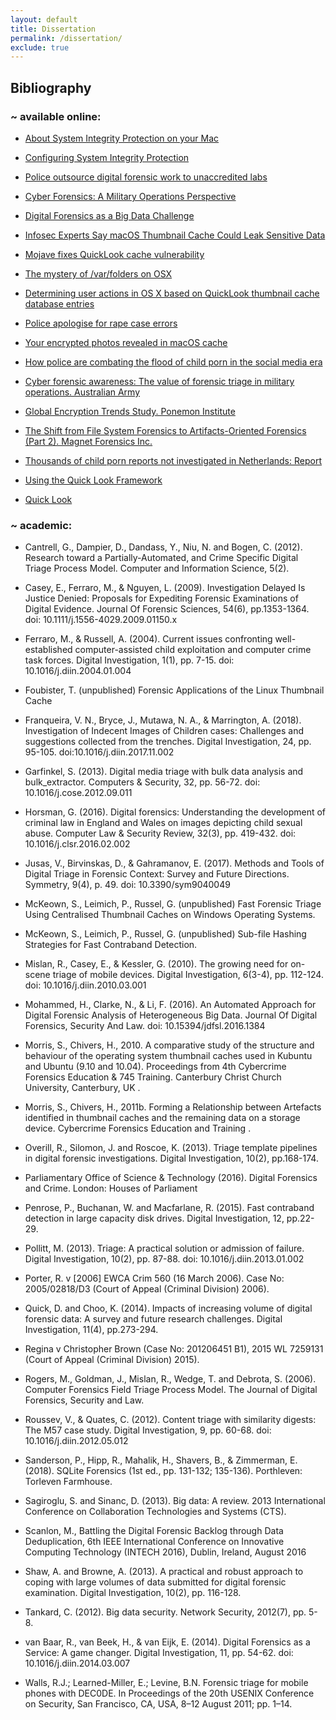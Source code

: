 ```yaml
---
layout: default
title: Dissertation
permalink: /dissertation/
exclude: true
---
```

<h2><b> Bibliography </b></h2>
<h3><b>~ available online: </b> </h3>

* [About System Integrity Protection on your Mac](https://support.apple.com/en-gb/HT204899)

* [Configuring System Integrity Protection](https://developer.apple.com/library/archive/documentation/Security/Conceptual/System_Integrity_Protection_Guide/ConfiguringSystemIntegrityProtection/ConfiguringSystemIntegrityProtection.html)

* [Police outsource digital forensic work to unaccredited labs](https://www.theguardian.com/uk-news/2018/feb/12/police-outsource-digital-forensic-work-to-unaccredited-labs)

* [Cyber Forensics: A Military Operations Perspective](https://www.utica.edu/academic/institutes/ecii/publications/articles/A04843F3-99E5-632B-FF420389C0633B1B.pdf)

* [Digital Forensics as a Big Data Challenge](https://articles.forensicfocus.com/2017/08/07/digital-forensics-as-a-big-data-challenge/)

* [Infosec Experts Say macOS Thumbnail Cache Could Leak Sensitive Data](https://appuals.com/infosec-experts-say-macos-thumbnail-cache-could-leak-sensitive-data/)

* [Mojave fixes QuickLook cache vulnerability](https://eclecticlight.co/2018/10/23/mojave-fixes-quicklook-cache-vulnerability/)

* [The mystery of /var/folders on OSX](http://www.swiftforensics.com/2017/04/the-mystery-of-varfolders-on-osx.html)

* [Determining user actions in OS X based on QuickLook thumbnail cache database entries](http://iacis.org/iis/2014/10_iis_2014_421-430.pdf)

* [Police apologise for rape case errors](https://www.bbc.co.uk/news/uk-england-42873618)

* [Your encrypted photos revealed in macOS cache](https://wojciechregula.blog/post/your-encrypted-photos-in-macos-cache/)

* [How police are combating the flood of child porn in the social media era](https://www.cbc.ca/news/canada/edmonton/social-media-exploitation-1.4130160)

* [Cyber forensic awareness: The value of forensic triage in military operations. Australian Army](https://www.army.gov.au/our-future/blog/cyber-space/cyber-forensic-awareness-the-value-of-forensic-triage-in-military)

* [Global Encryption Trends Study. Ponemon Institute](http://go.thalesesecurity.com/rs/480-LWA-970/images/2018-Ponemon-Global-Encryption-Trends-Study-uk-ar.pdf)

* [The Shift from File System Forensics to Artifacts-Oriented Forensics (Part 2). Magnet Forensics Inc.](https://www.magnetforensics.com/blog/the-shift-from-file-system-forensics-to-artifacts-oriented-forensics-part-2/)

* [Thousands of child porn reports not investigated in Netherlands: Report](https://nltimes.nl/2018/04/04/thousands-child-porn-reports-investigated-netherlands-report)

* [Using the Quick Look Framework](https://developer.apple.com/library/archive/documentation/FileManagement/Conceptual/DocumentInteraction_TopicsForIOS/Articles/UsingtheQuickLookFramework.html)

* [Quick Look](https://en.wikipedia.org/wiki/Quick_Look)


<h3><b>~ academic: </b> </h3>

* Cantrell, G., Dampier, D., Dandass, Y., Niu, N. and Bogen, C. (2012). Research toward a Partially-Automated, and Crime Specific Digital Triage Process Model. Computer and Information Science, 5(2).


* Casey, E., Ferraro, M., & Nguyen, L. (2009). Investigation Delayed Is Justice Denied: Proposals for Expediting Forensic Examinations of Digital Evidence. Journal Of Forensic Sciences, 54(6), pp.1353-1364. doi: 10.1111/j.1556-4029.2009.01150.x


* Ferraro, M., & Russell, A. (2004). Current issues confronting well-established computer-assisted child exploitation and computer crime task forces. Digital Investigation, 1(1), pp. 7-15. doi: 10.1016/j.diin.2004.01.004


* Foubister, T. (unpublished) Forensic Applications of the Linux Thumbnail Cache


* Franqueira, V. N., Bryce, J., Mutawa, N. A., & Marrington, A. (2018). Investigation of Indecent Images of Children cases: Challenges and suggestions collected from the trenches. Digital Investigation, 24, pp. 95-105. doi:10.1016/j.diin.2017.11.002

* Garfinkel, S. (2013). Digital media triage with bulk data analysis and bulk_extractor. Computers & Security, 32, pp. 56-72. doi: 10.1016/j.cose.2012.09.011

* Horsman, G. (2016). Digital forensics: Understanding the development of criminal law in England and Wales on images depicting child sexual abuse. Computer Law & Security Review, 32(3), pp. 419-432. doi: 10.1016/j.clsr.2016.02.002


* Jusas, V., Birvinskas, D., & Gahramanov, E. (2017). Methods and Tools of Digital Triage in Forensic Context: Survey and Future Directions. Symmetry, 9(4), p. 49. doi: 10.3390/sym9040049


* McKeown, S., Leimich, P., Russel, G. (unpublished) Fast Forensic Triage Using Centralised Thumbnail Caches on Windows Operating Systems.


* McKeown, S., Leimich, P., Russel, G. (unpublished) Sub-file Hashing Strategies for Fast Contraband Detection.


* Mislan, R., Casey, E., & Kessler, G. (2010). The growing need for on-scene triage of mobile devices. Digital Investigation, 6(3-4), pp. 112-124. doi: 10.1016/j.diin.2010.03.001

* Mohammed, H., Clarke, N., & Li, F. (2016). An Automated Approach for Digital Forensic Analysis of Heterogeneous Big Data. Journal Of Digital Forensics, Security And Law. doi: 10.15394/jdfsl.2016.1384

* Morris, S., Chivers, H., 2010. A comparative study of the structure and behaviour of the operating system thumbnail caches used in Kubuntu and Ubuntu (9.10 and 10.04). Proceedings from 4th Cybercrime Forensics Education & 745 Training. Canterbury Christ Church University, Canterbury, UK .

* Morris, S., Chivers, H., 2011b. Forming a Relationship between Artefacts identified in thumbnail caches and the remaining data on a storage device. Cybercrime Forensics Education and Training .

* Overill, R., Silomon, J. and Roscoe, K. (2013). Triage template pipelines in digital forensic investigations. Digital Investigation, 10(2), pp.168-174.

* Parliamentary Office of Science & Technology (2016). Digital Forensics and Crime. London: Houses of Parliament

* Penrose, P., Buchanan, W. and Macfarlane, R. (2015). Fast contraband detection in large capacity disk drives. Digital Investigation, 12, pp.22-29.

* Pollitt, M. (2013). Triage: A practical solution or admission of failure. Digital Investigation, 10(2), pp. 87-88. doi: 10.1016/j.diin.2013.01.002

* Porter, R. v [2006] EWCA Crim 560 (16 March 2006). Case No: 2005/02818/D3 (Court of Appeal (Criminal Division) 2006).

* Quick, D. and Choo, K. (2014). Impacts of increasing volume of digital forensic data: A survey and future research challenges. Digital Investigation, 11(4), pp.273-294.

* Regina v Christopher Brown (Case No: 201206451 B1), 2015 WL 7259131 (Court of Appeal (Criminal Division) 2015).

* Rogers, M., Goldman, J., Mislan, R., Wedge, T. and Debrota, S. (2006). Computer Forensics Field Triage Process Model. The Journal of Digital Forensics, Security and Law.

* Roussev, V., & Quates, C. (2012). Content triage with similarity digests: The M57 case study. Digital Investigation, 9, pp. 60-68. doi: 10.1016/j.diin.2012.05.012

* Sanderson, P., Hipp, R., Mahalik, H., Shavers, B., & Zimmerman, E. (2018). SQLite Forensics (1st ed., pp. 131-132; 135-136). Porthleven: Torleven Farmhouse.

* Sagiroglu, S. and Sinanc, D. (2013). Big data: A review. 2013 International Conference on Collaboration Technologies and Systems (CTS).

* Scanlon, M., Battling the Digital Forensic Backlog through Data Deduplication, 6th IEEE International Conference on Innovative Computing Technology (INTECH 2016), Dublin, Ireland, August 2016

* Shaw, A. and Browne, A. (2013). A practical and robust approach to coping with large volumes of data submitted for digital forensic examination. Digital Investigation, 10(2), pp. 116-128.

* Tankard, C. (2012). Big data security. Network Security, 2012(7), pp. 5-8.

* van Baar, R., van Beek, H., & van Eijk, E. (2014). Digital Forensics as a Service: A game changer. Digital Investigation, 11, pp. 54-62. doi: 10.1016/j.diin.2014.03.007

* Walls, R.J.; Learned-Miller, E.; Levine, B.N. Forensic triage for mobile phones with DEC0DE. In Proceedings of the 20th USENIX Conference on Security, San Francisco, CA, USA, 8–12 August 2011; pp. 1–14.
